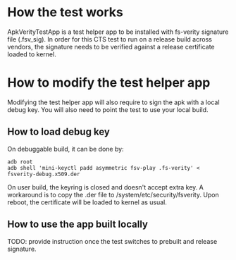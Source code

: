 How the test works
==================
ApkVerityTestApp is a test helper app to be installed with fs-verity signature
file (.fsv\_sig). In order for this CTS test to run on a release build across
vendors, the signature needs to be verified against a release certificate loaded
to kernel.

How to modify the test helper app
=================================
Modifying the test helper app will also require to sign the apk with a local debug
key. You will also need to point the test to use your local build.

How to load debug key
---------------------
On debuggable build, it can be done by:

```
adb root
adb shell 'mini-keyctl padd asymmetric fsv-play .fs-verity' < fsverity-debug.x509.der
```

On user build, the keyring is closed and doesn't accept extra key. A workaround
is to copy the .der file to /system/etc/security/fsverity. Upon reboot, the
certificate will be loaded to kernel as usual.

How to use the app built locally
--------------------------------
TODO: provide instruction once the test switches to prebuilt and release signature.
